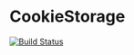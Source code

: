 # CookieStorage #
[![Build Status](https://travis-ci.com/ashenm/CookieStorage.svg?branch=master)](https://travis-ci.com/ashenm/CookieStorage)
